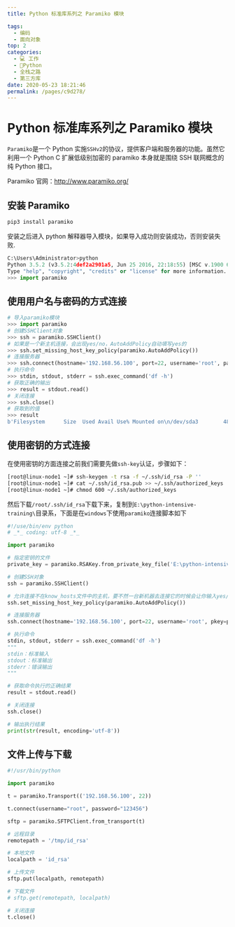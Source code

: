 ```yaml
---
title: Python 标准库系列之 Paramiko 模块

tags: 
  - 编码
  - 面向对象
top: 2
categories: 
  - 💻 工作
  - 🐍Python
  - 全栈之路
  - 第三方库
date: 2020-05-23 18:21:46
permalink: /pages/c9d278/
---
```

# Python 标准库系列之 Paramiko 模块

`Paramiko`是一个 Python 实施`SSHv2`的协议，提供客户端和服务器的功能。虽然它利用一个 Python C 扩展低级别加密的 paramiko 本身就是围绕 SSH 联网概念的纯 Python 接口。

Paramiko 官网：http://www.paramiko.org/

## 安装 Paramiko

```bash
pip3 install paramiko
```

安装之后进入 python 解释器导入模块，如果导入成功则安装成功，否则安装失败.

```python
C:\Users\Administrator>python
Python 3.5.2 (v3.5.2:4def2a2901a5, Jun 25 2016, 22:18:55) [MSC v.1900 64 bit (AMD64)] on win32
Type "help", "copyright", "credits" or "license" for more information.
>>> import paramiko
```

##  使用用户名与密码的方式连接

```python
# 导入paramiko模块
>>> import paramiko
# 创建SSHClient对象
>>> ssh = paramiko.SSHClient()
# 如果是一个新主机连接，会出现yes/no，AutoAddPolicy自动填写yes的
>>> ssh.set_missing_host_key_policy(paramiko.AutoAddPolicy())
# 连接服务器
>>> ssh.connect(hostname='192.168.56.100', port=22, username='root', password='123456')
# 执行命令
>>> stdin, stdout, stderr = ssh.exec_command('df -h')
# 获取正确的输出
>>> result = stdout.read()
# 关闭连接
>>> ssh.close()
# 获取到的值
>>> result
b'Filesystem      Size  Used Avail Use% Mounted on\n/dev/sda3        48G  3.3G   45G   7% /\ndevtmpfs        984M     0  984M   0% /dev\ntmpfs           993M     0  993M   0% /dev/shm\ntmpfs           993M  8.9M  984M   1% /run\ntmpfs           993M     0  993M   0% /sys/fs/cgroup\n/dev/sda1       197M  137M   60M  70% /boot\ntmpfs           199M     0  199M   0% /run/user/0\n'
```

## 使用密钥的方式连接

在使用密钥的方面连接之前我们需要先做`ssh-key`认证，步骤如下：

```bash
[root@linux-node1 ~]# ssh-keygen -t rsa -f ~/.ssh/id_rsa -P ''
[root@linux-node1 ~]# cat ~/.ssh/id_rsa.pub >> ~/.ssh/authorized_keys
[root@linux-node1 ~]# chmod 600 ~/.ssh/authorized_keys
```
然后下载`/root/.ssh/id_rsa`下载下来，复制到`E:\python-intensive-training\`目录系，下面是在`windows`下使用`paramiko`连接脚本如下
```python
#!/use/bin/env python
# _*_ coding: utf-8 _*_

import paramiko

# 指定密钥的文件
private_key = paramiko.RSAKey.from_private_key_file('E:\python-intensive-training\id_rsa')

# 创建SSH对象
ssh = paramiko.SSHClient()

# 允许连接不在know_hosts文件中的主机，要不然一台新机器去连接它的时候会让你输入yes/no
ssh.set_missing_host_key_policy(paramiko.AutoAddPolicy())

# 连接服务器
ssh.connect(hostname='192.168.56.100', port=22, username='root', pkey=private_key)

# 执行命令
stdin, stdout, stderr = ssh.exec_command('df -h')
"""
stdin：标准输入
stdout：标准输出
stderr：错误输出
"""

# 获取命令执行的正确结果
result = stdout.read()

# 关闭连接
ssh.close()

# 输出执行结果
print(str(result, encoding='utf-8'))
```

## 文件上传与下载

```python
#!/usr/bin/python

import paramiko

t = paramiko.Transport(('192.168.56.100', 22))

t.connect(username="root", password="123456")

sftp = paramiko.SFTPClient.from_transport(t)

# 远程目录
remotepath = '/tmp/id_rsa'

# 本地文件
localpath = 'id_rsa'

# 上传文件
sftp.put(localpath, remotepath)

# 下载文件
# sftp.get(remotepath, localpath)

# 关闭连接
t.close()
```
